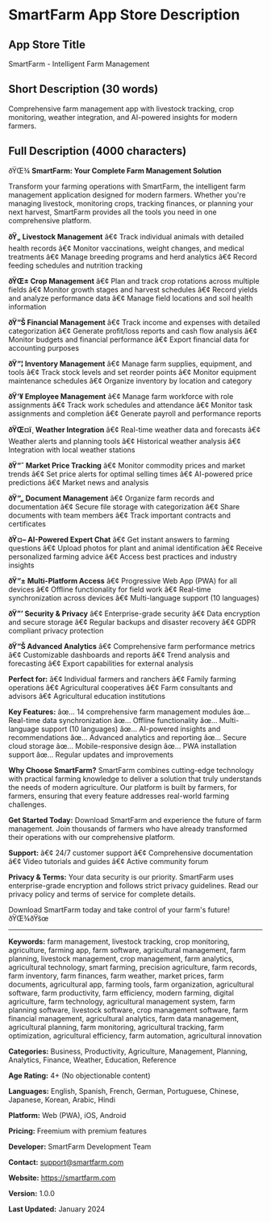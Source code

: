 ﻿# SmartFarm App Store Description

## App Store Title
SmartFarm - Intelligent Farm Management

## Short Description (30 words)
Comprehensive farm management app with livestock tracking, crop monitoring, weather integration, and AI-powered insights for modern farmers.

## Full Description (4000 characters)

ðŸŒ¾ **SmartFarm: Your Complete Farm Management Solution**

Transform your farming operations with SmartFarm, the intelligent farm management application designed for modern farmers. Whether you're managing livestock, monitoring crops, tracking finances, or planning your next harvest, SmartFarm provides all the tools you need in one comprehensive platform.

**ðŸ„ Livestock Management**
â€¢ Track individual animals with detailed health records
â€¢ Monitor vaccinations, weight changes, and medical treatments
â€¢ Manage breeding programs and herd analytics
â€¢ Record feeding schedules and nutrition tracking

**ðŸŒ± Crop Management**
â€¢ Plan and track crop rotations across multiple fields
â€¢ Monitor growth stages and harvest schedules
â€¢ Record yields and analyze performance data
â€¢ Manage field locations and soil health information

**ðŸ“Š Financial Management**
â€¢ Track income and expenses with detailed categorization
â€¢ Generate profit/loss reports and cash flow analysis
â€¢ Monitor budgets and financial performance
â€¢ Export financial data for accounting purposes

**ðŸ“¦ Inventory Management**
â€¢ Manage farm supplies, equipment, and tools
â€¢ Track stock levels and set reorder points
â€¢ Monitor equipment maintenance schedules
â€¢ Organize inventory by location and category

**ðŸ‘¥ Employee Management**
â€¢ Manage farm workforce with role assignments
â€¢ Track work schedules and attendance
â€¢ Monitor task assignments and completion
â€¢ Generate payroll and performance reports

**ðŸŒ¤ï¸ Weather Integration**
â€¢ Real-time weather data and forecasts
â€¢ Weather alerts and planning tools
â€¢ Historical weather analysis
â€¢ Integration with local weather stations

**ðŸ“ˆ Market Price Tracking**
â€¢ Monitor commodity prices and market trends
â€¢ Set price alerts for optimal selling times
â€¢ AI-powered price predictions
â€¢ Market news and analysis

**ðŸ“„ Document Management**
â€¢ Organize farm records and documentation
â€¢ Secure file storage with categorization
â€¢ Share documents with team members
â€¢ Track important contracts and certificates

**ðŸ¤– AI-Powered Expert Chat**
â€¢ Get instant answers to farming questions
â€¢ Upload photos for plant and animal identification
â€¢ Receive personalized farming advice
â€¢ Access best practices and industry insights

**ðŸ“± Multi-Platform Access**
â€¢ Progressive Web App (PWA) for all devices
â€¢ Offline functionality for field work
â€¢ Real-time synchronization across devices
â€¢ Multi-language support (10 languages)

**ðŸ”’ Security & Privacy**
â€¢ Enterprise-grade security
â€¢ Data encryption and secure storage
â€¢ Regular backups and disaster recovery
â€¢ GDPR compliant privacy protection

**ðŸ“Š Advanced Analytics**
â€¢ Comprehensive farm performance metrics
â€¢ Customizable dashboards and reports
â€¢ Trend analysis and forecasting
â€¢ Export capabilities for external analysis

**Perfect for:**
â€¢ Individual farmers and ranchers
â€¢ Family farming operations
â€¢ Agricultural cooperatives
â€¢ Farm consultants and advisors
â€¢ Agricultural education institutions

**Key Features:**
âœ… 14 comprehensive farm management modules
âœ… Real-time data synchronization
âœ… Offline functionality
âœ… Multi-language support (10 languages)
âœ… AI-powered insights and recommendations
âœ… Advanced analytics and reporting
âœ… Secure cloud storage
âœ… Mobile-responsive design
âœ… PWA installation support
âœ… Regular updates and improvements

**Why Choose SmartFarm?**
SmartFarm combines cutting-edge technology with practical farming knowledge to deliver a solution that truly understands the needs of modern agriculture. Our platform is built by farmers, for farmers, ensuring that every feature addresses real-world farming challenges.

**Get Started Today:**
Download SmartFarm and experience the future of farm management. Join thousands of farmers who have already transformed their operations with our comprehensive platform.

**Support:**
â€¢ 24/7 customer support
â€¢ Comprehensive documentation
â€¢ Video tutorials and guides
â€¢ Active community forum

**Privacy & Terms:**
Your data security is our priority. SmartFarm uses enterprise-grade encryption and follows strict privacy guidelines. Read our privacy policy and terms of service for complete details.

Download SmartFarm today and take control of your farm's future! ðŸŒ¾ðŸšœ

---

**Keywords:** farm management, livestock tracking, crop monitoring, agriculture, farming app, farm software, agricultural management, farm planning, livestock management, crop management, farm analytics, agricultural technology, smart farming, precision agriculture, farm records, farm inventory, farm finances, farm weather, market prices, farm documents, agricultural app, farming tools, farm organization, agricultural software, farm productivity, farm efficiency, modern farming, digital agriculture, farm technology, agricultural management system, farm planning software, livestock software, crop management software, farm financial management, agricultural analytics, farm data management, agricultural planning, farm monitoring, agricultural tracking, farm optimization, agricultural efficiency, farm automation, agricultural innovation

**Categories:** Business, Productivity, Agriculture, Management, Planning, Analytics, Finance, Weather, Education, Reference

**Age Rating:** 4+ (No objectionable content)

**Languages:** English, Spanish, French, German, Portuguese, Chinese, Japanese, Korean, Arabic, Hindi

**Platform:** Web (PWA), iOS, Android

**Pricing:** Freemium with premium features

**Developer:** SmartFarm Development Team

**Contact:** support@smartfarm.com

**Website:** https://smartfarm.com

**Version:** 1.0.0

**Last Updated:** January 2024
